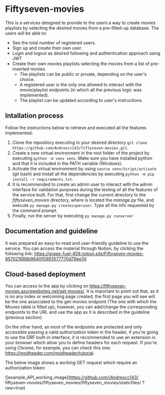 # Fiftyseven-movies

This is a services designed to provide to the users a way to create movies playlists by selecting the desired movies from a pre-filled-up database. The users will be able to:

* See the total number of registered users.
* Sign up and create their own user.
* Login and logout as desired following and authentication approach using JWT
* Create their own movies playlists selecting the movies from a list of pre-inserted movies. 
  * The playlists can be public or private, depending on the user's choice. 
  * A registered user is the only one allowed to interact with the movie/playlist endpoints (in which all the previous logic was implemented). 
  * The playlist can be updated according to user's instructions.


## Intallation process

Follow the instructions below to retrieve and executed all the features implemented:

1. Clone the repository executing in your desired directory ```git clone https://github.com/Andrescc143/fiftyseven-movies.git```.
2. Create a new virtual environment in the root folder of the project by executing ```python -m venv venv```. Make sure you have installed python and that it is included in the PATH variable (Windows).
4. Activate the virtual environment by using ```source venv/Script/activate``` (git bash) and install all the dependencies by executing ```python -m pip install -r requirements.txt```.
5. It is recommended to create an admin user to interact with the admin interface for validation purposes during the testing of all the features of the service built. For that, first change the current directory to the *fiftyseven_movies* directory, where is located the *manage.py* file, and execute ```py manage.py createsuperuser```. Type all the info requested by the command prompt.
6. Finally, run the server by executing ```py manage.py runserver```


## Documentation and guideline

It was prepared an easy-to-read and user-friendly guideline to use the service. You can access the material through Notion, by clicking the following link: https://grape-fuel-459.notion.site/Fiftyseven-movies-857021689b9640f5993577770d79ee7d


## Cloud-based deployment

You can access to the app by clicking on https://fiftyseven-movies.azurewebsites.net/get-movies/. It is important to point out that, as it is no any index or welcoming page created, the first page you will see will be the one associated to the get-movies endpoint (The one with which the Movies table is filled up), however, you can add/change the corresponding endpoints to the URL and use the app as it is described in the guideline (previous section) 

On the other hand, as most of the endpoints are protected and only accessible passing a valid authorization token in the header, if you're going to use the DRF built-in interface, it is recommended to use an extension in your browser which allow you to define headers for each request. If you're using Chrome, for example, you can check this one: https://modheader.com/modheader/tutorial.

The below image shows a working GET request which require an authorization token:

![example_API_working_image](https://github.com//Andrescc143/
fiftyseven-movies/fiftyseven_movies/fiftyseven_movies/staticfiles/
?raw=true)
